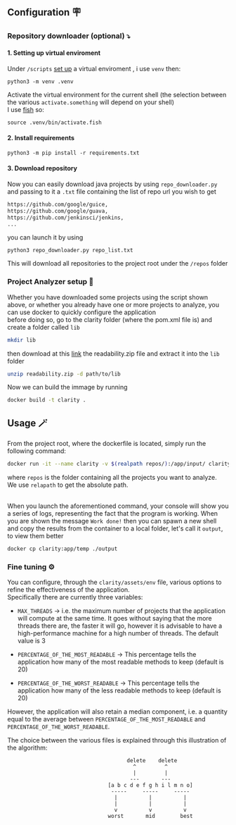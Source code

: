 ## Configuration 🪧

### Repository downloader (optional) ⤵️

#### 1. Setting up virtual enviroment

Under `/scripts` [set up](https://packaging.python.org/en/latest/guides/installing-using-pip-and-virtual-environments/) a virtual enviroment , i use `venv` then:

```python3
python3 -m venv .venv
```

Activate the virtual environment for the current
shell (the selection between the various `activate.something` will depend on your shell) <br>
I use [fish](https://fishshell.com/) so:

```python3
source .venv/bin/activate.fish
```

#### 2. Install requirements

```python3
python3 -m pip install -r requirements.txt
```

#### 3. Download repository

Now you can easily download java projects by using `repo_downloader.py` and passing to it
a `.txt` file containing the list of repo url you wish to get

```txt
https://github.com/google/guice,
https://github.com/google/guava,
https://github.com/jenkinsci/jenkins,
...
```

you can launch it by using

```python3
python3 repo_downloader.py repo_list.txt
```

This will download all repositories to the project root under the `/repos` folder

### Project Analyzer setup 🗾

Whether you have downloaded some projects using the script shown above, or whether you already have one or more projects to analyze, you can use docker to quickly configure the application <br>
before doing so, go to the clarity folder (where the pom.xml file is) and create a folder called `lib`

```bash
mkdir lib
```

then download at this [link](https://dibt.unimol.it/report/readability/files/readability.zip) the readability.zip file and extract it into the `lib` folder

```bash
unzip readability.zip -d path/to/lib
```

Now we can build the immage by running

```bash
docker build -t clarity .
```

## Usage 🪄

From the project root, where the dockerfile is located, simply run the following command:

```bash
docker run -it --name clarity -v $(realpath repos/):/app/input/ clarity:latest
```

where `repos` is the folder containing all the projects you want to analyze. <br>
We use `relapath` to get the absolute path. <br> <br>

When you launch the aforementioned command, your console will show you a series of logs, representing the fact
that the program is working. When you are shown the message `Work done!` then you can spawn a new shell
and copy the results from the container to a local folder, let's call it `output`, to view them better

```bash
docker cp clarity:app/temp ./output
```

### Fine tuning ⚙️

You can configure, through the `clarity/assets/env` file, various options to refine the effectiveness of the application.
<br> Specifically there are currently three variables: <br>

- `MAX_THREADS` &rarr; i.e. the maximum number of projects that the application will compute at the same time. It goes without saying that the more threads there are, the faster it will go, however it is advisable to have a high-performance machine for a high number of threads. The default value is 3 <br>

- `PERCENTAGE_OF_THE_MOST_READABLE` &rarr; This percentage tells the application how many of the most readable methods to keep (default is 20)

- `PERCENTAGE_OF_THE_WORST_READABLE` &rarr; This percentage tells the application how many of the less readable methods to keep (default is 20)

However, the application will also retain a median component, i.e. a quantity equal to the average between `PERCENTAGE_OF_THE_MOST_READABLE` and `PERCENTAGE_OF_THE_WORST_READABLE`.

The choice between the various files is explained through this illustration of the algorithm:

```
                                      delete    delete
                                        ^         ^
                                        |         |
                                       ---       ---
                                [a b c d e f g h i l m n o]
                                 -----     -----     -----
                                  |          |          |
                                  |          |          |
                                  v          v          v
                                worst       mid        best
```
